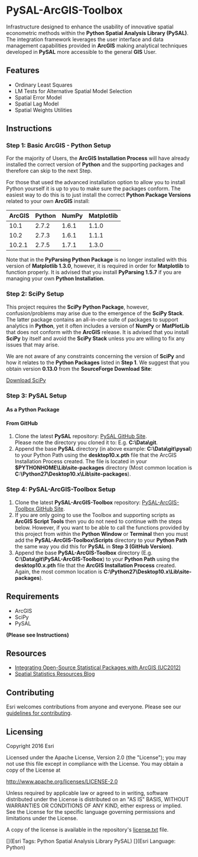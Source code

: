 # PySAL-ArcGIS-Toolbox
Infrastructure designed to enhance the usability of 
innovative spatial econometric methods within the
**Python Spatial Analysis Library (PySAL)**. 
The integration framework leverages the user interface 
and data management capabilities
provided in **ArcGIS** making analytical techniques
developed in **PySAL** more accessible to the general **GIS** User.

## Features

* Ordinary Least Squares
* LM Tests for Alternative Spatial Model Selection
* Spatial Error Model
* Spatial Lag Model
* Spatial Weights Utilities

## Instructions

### Step 1: Basic ArcGIS - Python Setup
For the majority of Users,
the **ArcGIS Installation Process** will have already installed the 
correct version of **Python** and the supporting packages and therefore can skip to the next
Step.

For those that used the advanced installation option to allow you to install Python yourself it is
up to you to make sure the packages conform.  The easiest way to do this is to
just install the correct **Python Package Versions** related to your own **ArcGIS**
install:

|ArcGIS	|Python	|NumPy	|Matplotlib |
|:------|:------|:------|:-----------|
|10.1	|2.7.2	|1.6.1	|1.1.0 |
|10.2	|2.7.3	|1.6.1	|1.1.1 |
|10.2.1 |2.7.5  |1.7.1  |1.3.0 |

Note that in  the **PyParsing Python Package** is no longer installed with this version of **Matplotlib 1.3.0**, however, it is required in order for **Matplotlib** to function
properly.  It is advised that you install **PyParsing 1.5.7** if you are managing your own **Python Installation**.   

### Step 2: SciPy Setup
This project requires the **SciPy Python Package**, however, confusion/problems
may arise due to the emergence of the **SciPy Stack**.  The latter package
contains an all-in-one suite of packages to support analytics in **Python**, yet it
often includes a version of **NumPy** or **MatPlotLib** that does not conform with
the **ArcGIS** release.  It is advised that you install **SciPy** by itself and
avoid the **SciPy Stack** unless you are willing to fix any issues that may
arise.

We are not aware of any constraints concerning the version of **SciPy** and how it
relates to the **Python Packages** listed in **Step 1**.  We suggest that you
obtain version **0.13.0** from the **SourceForge Download Site**:

[Download SciPy](http://sourceforge.net/projects/scipy/files/scipy)

### Step 3: PySAL Setup

#### As a Python Package

#### From GitHub

   1. Clone the latest **PySAL** repository: [PySAL GitHub Site](https://github.com/pysal/pysal).  
       Please note the directory you cloned it to: E.g. **C:\Data\git**.
   1. Append the base **PySAL** directory (in above example: **C:\Data\git\pysal**) 
       to your Python Path using the
       **desktop10.x.pth** file that the ArcGIS Installation Process created.
       The file is located in your **$PYTHONHOME\Lib\site-packages**
       directory (Most common location is
       **C:\Python27\Desktop10.x\Lib\site-packages**).  

### Step 4: PySAL-ArcGIS-Toolbox Setup

   1. Clone the latest **PySAL-ArcGIS-Toolbox** repository: 
       [PySAL-ArcGIS-Toolbox GitHub Site](https://github.com/Esri/PySAL-ArcGIS-Toolbox).  
   1. If you are only going to use the Toolbox and supporting scripts as
       **ArcGIS Script Tools** then you do not need to continue with the 
       steps below.  However, if you want to be able to call the functions
       provided by this project from within the **Python Window** or
       **Terminal** then you must
       add the **PySAL-ArcGIS-Toolbox\Scripts** directory to your **Python Path** 
       the same way you did this for **PySAL** in **Step 3 (GitHub Version)**.  
   1. Append the base **PySAL-ArcGIS-Toolbox** directory
       (E.g. **C:\Data\git\PySAL-ArcGIS-Toolbox**) 
       to your **Python Path** using the
       **desktop10.x.pth** file that the **ArcGIS Installation Process** created.
       Again, the most common location is
       **C:\Python27\Desktop10.x\Lib\site-packages**).  
       
## Requirements

* ArcGIS 
* SciPy 
* PySAL

**(Please see Instructions)**

## Resources

* [Integrating Open-Source Statistical Packages with ArcGIS (UC2012)](http://video.esri.com/watch/1925/integrating-open_dash_source-statistical-packages-with-arcgis)
* [Spatial Statistics Resources Blog](http://blogs.esri.com/esri/arcgis/2010/07/13/spatial-statistics-resources/)


## Contributing

Esri welcomes contributions from anyone and everyone. Please see our [guidelines for contributing](https://github.com/esri/contributing).

## Licensing
Copyright 2016 Esri

Licensed under the Apache License, Version 2.0 (the "License");
you may not use this file except in compliance with the License.
You may obtain a copy of the License at

   http://www.apache.org/licenses/LICENSE-2.0

Unless required by applicable law or agreed to in writing, software
distributed under the License is distributed on an "AS IS" BASIS,
WITHOUT WARRANTIES OR CONDITIONS OF ANY KIND, either express or implied.
See the License for the specific language governing permissions and
limitations under the License.

A copy of the license is available in the repository's [license.txt]( https://raw.github.com/Esri/PySAL-ArcGIS-Toolbox/master/license.txt) file.

[](Esri Tags: Python Spatial Analysis Library PySAL)
[](Esri Language: Python)
